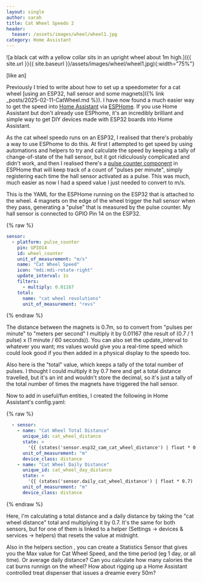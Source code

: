 ```yaml
---
layout: single
author: sarah
title: Cat Wheel Speedo 2
header:
  teaser: /assets/images/wheel/wheel1.jpg
category: Home Assistant
---
```


![a black cat with a yellow collar sits in an upright wheel about 1m high.]({{ site.url }}{{ site.baseurl }}/assets/images/wheel/wheel1.jpg){:width="75%"}

[like an]

Previously I tried to write about how to set up a speedometer for a cat wheel [using an ESP32, hall sensor and some magnets]({% link _posts/2025-02-11-CatWheel.md %}). I have now found a much easier way to get the speed into [Home Assistant](https://www.home-assistant.io/) via [ESPHome](https://esphome.io/). If you use Home Assistant but don't already use ESPhome, it's an incredibly brilliant and simple way to get DIY devices made with ESP32 boards into Home Assistant.

As the cat wheel speedo runs on an ESP32, I realised that there's probably a way to use ESPhome to do this. At first I attempted to get speed by using automations and helpers to try and calculate the speed by keeping a tally of change-of-state of the hall sensor, but it got ridiculously complicated and didn't work, and then I realised there's a [pulse counter component](https://esphome.io/components/sensor/pulse_counter.html) in ESPHome that will keep track of a count of "pulses per minute", simply registering each time the hall sensor activated as a pulse. This was much, much easier as now I had a speed value I just needed to convert to m/s.

This is the YAML for the ESPHome running on the ESP32 that is attached to the wheel. 4 magnets on the edge of the wheel trigger the hall sensor when they pass, generating a "pulse" that is measured by the pulse counter. My hall sensor is connected to GPIO Pin 14 on the ESP32.

{% raw %}
```yaml
sensor:
  - platform: pulse_counter
    pin: GPIO14
    id: wheel_counter
    unit_of_measurement: "m/s"
    name: "Cat Wheel Speed"
    icon: "mdi:mdi-rotate-right"
    update_interval: 1s
    filters:
      - multiply: 0.01167
    total:
      name: "cat wheel revolutions"
      unit_of_measurement: "revs"
```
{% endraw %}


The distance between the magnets is 0.7m, so to convert from "pulses per minute" to "meters per second" I multiply it by 0.01167 (the result of (0.7 / 1 pulse) x (1 minute / 60 seconds)). You can also set the update_interval to whatever you want; ms values would give you a real-time speed which could look good if you then added in a physical display to the speedo too.

Also here is the "total" value, which keeps a tally of the total number of pulses. I thought I could multiply it by 0.7 here and get a total distance travelled, but it's an int and wouldn't store the decimal, so it's just a tally of the total number of times the magnets have triggered the hall sensor. 

Now to add in useful/fun entities, I created the following in Home Assistant's config.yaml:

{% raw %}
```yaml
  - sensor:
    - name: "Cat Wheel Total Distance"        
      unique_id: cat_wheel_distance
      state: >
        '{{ (states('sensor.esp32_cam_cat_wheel_distance') | float * 0.7) | round(2) }}' 
      unit_of_measurement: "m"
      device_class: distance
    - name: "Cat Wheel Daily Distance"        
      unique_id: cat_wheel_day_distance
      state: >
        '{{ (states('sensor.daily_cat_wheel_distance') | float * 0.7) | round(2) }}'
      unit_of_measurement: "m"
      device_class: distance
```
{% endraw %}

Here, I'm calculating a total distance and a daily distance by taking the "cat wheel distance" total and multiplying it by 0.7. It's the same for both sensors, but for one of them is linked to a helper (Settings -> devices & services -> helpers) that resets the value at midnight. 

Also in the helpers section , you can create a Statistics Sensor that gives you the Max value for Cat Wheel Speed, and the time period (eg 1 day, or all time). Or average daily distance? Can you calculate how many calories the cat burns runnign on the wheel? How about rigging up a Home Assistant controlled treat dispenser that issues a dreamie every 50m?


